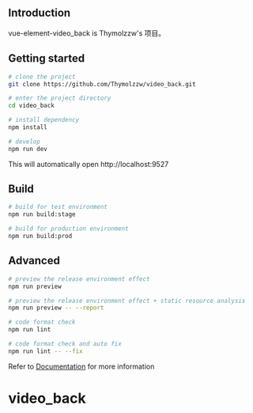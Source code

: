 ## Introduction

vue-element-video_back is Thymolzzw's 项目。


## Getting started

```bash
# clone the project
git clone https://github.com/Thymolzzw/video_back.git

# enter the project directory
cd video_back

# install dependency
npm install

# develop
npm run dev
```

This will automatically open http://localhost:9527

## Build

```bash
# build for test environment
npm run build:stage

# build for production environment
npm run build:prod
```

## Advanced

```bash
# preview the release environment effect
npm run preview

# preview the release environment effect + static resource analysis
npm run preview -- --report

# code format check
npm run lint

# code format check and auto fix
npm run lint -- --fix
```

Refer to [Documentation](https://panjiachen.github.io/vue-element-admin-site/guide/essentials/deploy.html) for more information



# video_back
